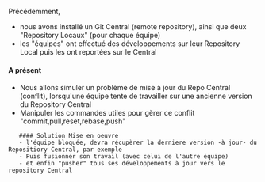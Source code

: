 
Précédemment,
- nous avons installé un Git Central (remote repository),
  ainsi que deux "Repository Locaux" (pour chaque équipe)
- les "équipes" ont effectué des développements sur leur Repository Local
  puis les ont reportées sur le Central
  
  
#### A présent
- Nous allons simuler un problème de mise à jour du Repo Central (conflit),
  lorsqu'une équipe tente de travailler sur une ancienne version du Repository Central
- Manipuler les commandes utiles pour gèrer ce conflit "commit,pull,reset,rebase,push"

```
   #### Solution Mise en oeuvre
   - l'équipe bloquée, devra récupèrer la derniere version -à jour- du Repositiory Central, par exemple 
   - Puis fusionner son travail (avec celui de l'autre équipe)
   - et enfin "pusher" tous ses développements à jour vers le repository Central
```
